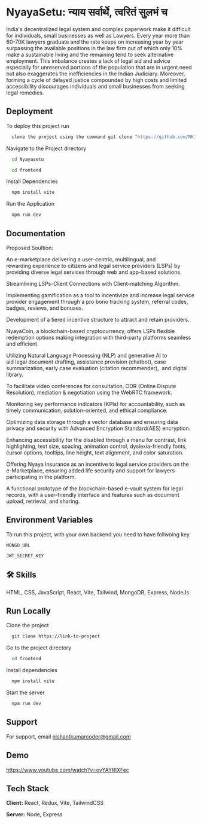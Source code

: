 
# NyayaSetu: न्याय सर्वार्थे, त्वरितं सुलभं च

India's decentralized legal system and complex paperwork make it difficult for individuals, small businesses as well as Lawyers. 
Every year more than 60-70K lawyers graduate and the rate keeps on increasing year by year surpassing the available positions in the law firm out of which only 10% make a  sustainable living and the remaining tend to seek alternative employment.
This imbalance creates a lack of legal aid and advice especially for unreserved portions of the population that are in urgent need but also exaggerates the inefficiencies in the Indian Judiciary. 
Moreover, forming a cycle of delayed justice compounded by high costs and limited accessibility discourages individuals and small businesses from seeking legal remedies.



## Deployment

To deploy this project run

```bash
  clone the project using the command git clone "https://github.com/NK19Coder/It-is-what-it-izz.git" 
```
Navigate to the Project directory 

```bash
  cd Nyayasetu
```

```bash
  cd frontend
```

Install Dependencies
```bash
  npm install vite
```

Run the Application 
```bash
  npm run dev
```

  
  




## Documentation


Proposed Soultion:

An e-marketplace delivering a user-centric, multilingual, and rewarding experience to citizens and legal service providers (LSPs) by providing diverse legal services through web and app-based solutions.  

Streamlining LSPs-Client Connections with Client-matching Algorithm.   

Implementing gamification as a tool to incentivize and increase legal service provider engagement through a pro bono tracking system, referral codes, badges, reviews, and bonuses.

Development of a tiered incentive structure to attract and retain providers.   

NyayaCoin, a blockchain-based cryptocurrency, offers LSPs flexible redemption options making integration with third-party platforms seamless and efficient.

Utilizing Natural Language Processing (NLP) and generative AI to aid legal document drafting, assistance provision (chatbot), case summarization, early case evaluation (citation recommender),   and digital library.     

To facilitate video conferences for consultation, ODR (Online Dispute Resolution), mediation & negotiation using the WebRTC framework.

Monitoring key performance indicators (KPIs) for accountability, such as timely communication, solution-oriented, and ethical compliance.          

Optimizing data storage through a vector database and ensuring data privacy and security with Advanced Encryption Standard(AES) encryption. 

Enhancing accessibility for the disabled through a menu for contrast, link highlighting, text size, spacing, animation control, dyslexia-friendly fonts, cursor options, tooltips, line height, text alignment, and color saturation.

Offering Nyaya Insurance as an incentive to legal service providers on the e-Marketplace, ensuring added life security and support for lawyers participating in the platform.

A functional prototype of the blockchain-based e-vault system for legal records, with a user-friendly interface and features such as document upload, retrieval, and sharing.


## Environment Variables

To run this project, with your own backend you need to have follwoing key 

`MONGO_URL`

`JWT_SECRET_KEY`

 
## 🛠 Skills
HTML, CSS, JavaScript, React, Vite, Tailwind, MongoDB, Express, NodeJs


    
## Run Locally

Clone the project

```bash
  git clone https://link-to-project
```

Go to the project directory

```bash
  cd frontend
```

Install dependencies

```bash
  npm install vite
```

Start the server

```bash
  npm run dev
```

 
## Support

For support, email nishantkumarcoder@gmail.com 





## Demo

https://www.youtube.com/watch?v=ovYAYRIXFec


## Tech Stack

**Client:** React, Redux, Vite, TailwindCSS

**Server:** Node, Express

